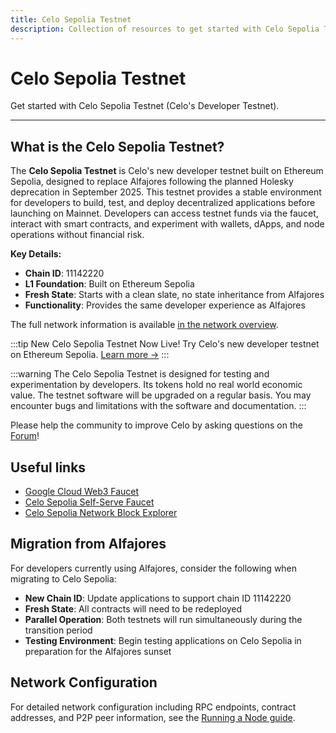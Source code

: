 ```yaml
---
title: Celo Sepolia Testnet
description: Collection of resources to get started with Celo Sepolia Testnet (Celo's Developer Testnet).
---
```


# Celo Sepolia Testnet

Get started with Celo Sepolia Testnet (Celo's Developer Testnet).

---

## What is the Celo Sepolia Testnet?

The **Celo Sepolia Testnet** is Celo's new developer testnet built on Ethereum Sepolia, designed to replace Alfajores following the planned Holesky deprecation in September 2025. This testnet provides a stable environment for developers to build, test, and deploy decentralized applications before launching on Mainnet. Developers can access testnet funds via the faucet, interact with smart contracts, and experiment with wallets, dApps, and node operations without financial risk.

**Key Details:**

- **Chain ID**: 11142220
- **L1 Foundation**: Built on Ethereum Sepolia
- **Fresh State**: Starts with a clean slate, no state inheritance from Alfajores
- **Functionality**: Provides the same developer experience as Alfajores

The full network information is available [in the network overview](/network#celo-sepolia-testnet).

:::tip New Celo Sepolia Testnet Now Live!
Try Celo's new developer testnet on Ethereum Sepolia.
[Learn more →](/cel2/notices/celo-sepolia-launch)
:::

:::warning
The Celo Sepolia Testnet is designed for testing and experimentation by developers. Its tokens hold no real world economic value. The testnet software will be upgraded on a regular basis. You may encounter bugs and limitations with the software and documentation.
:::

Please help the community to improve Celo by asking questions on the [Forum](https://forum.celo.org/)!

## Useful links

- [Google Cloud Web3 Faucet](https://cloud.google.com/application/web3/faucet/celo/sepolia)
- [Celo Sepolia Self-Serve Faucet](https://faucet.celo.org/celo-sepolia)
- [Celo Sepolia Network Block Explorer](https://celo-sepolia.blockscout.com/)

## Migration from Alfajores

For developers currently using Alfajores, consider the following when migrating to Celo Sepolia:

- **New Chain ID**: Update applications to support chain ID 11142220
- **Fresh State**: All contracts will need to be redeployed
- **Parallel Operation**: Both testnets will run simultaneously during the transition period
- **Testing Environment**: Begin testing applications on Celo Sepolia in preparation for the Alfajores sunset

## Network Configuration

For detailed network configuration including RPC endpoints, contract addresses, and P2P peer information, see the [Running a Node guide](/cel2/operators/run-node#celo-sepolia).
